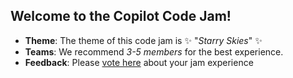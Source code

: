 ## Welcome to the Copilot Code Jam! 

* **Theme**: The theme of this code jam is ✨ "*Starry Skies*" ✨
* **Teams**: We recommend *3-5 members* for the best experience.
* **Feedback**: Please [vote here](https://github.com/copilot-code-jam/.github/discussions
) about your jam experience
